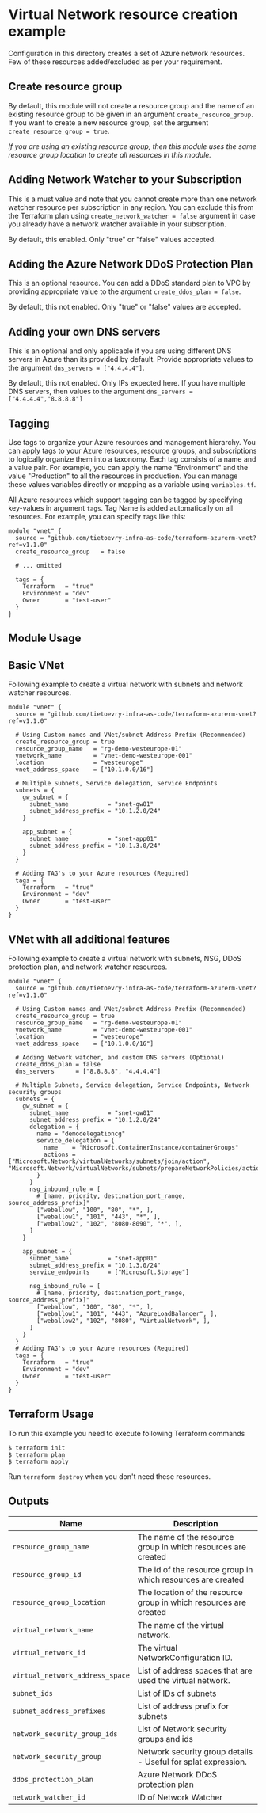 # Virtual Network resource creation example

Configuration in this directory creates a set of Azure network resources. Few of these resources added/excluded as per your requirement.

## Create resource group

By default, this module will not create a resource group and the name of an existing resource group to be given in an argument `create_resource_group`. If you want to create a new resource group, set the argument `create_resource_group = true`.

*If you are using an existing resource group, then this module uses the same resource group location to create all resources in this module.*

## Adding Network Watcher to your Subscription

This is a must value and note that you cannot create more than one network watcher resource per subscription in any region. You can exclude this from the Terraform plan using `create_network_watcher = false` argument in case you already have a network watcher available in your subscription.

By default, this enabled. Only "true" or "false" values accepted.

## Adding the Azure Network DDoS Protection Plan

This is an optional resource.  You can add a DDoS standard plan to VPC by providing appropriate value to the argument `create_ddos_plan = false`.  

By default, this not enabled. Only "true" or "false" values are accepted.

## Adding your own DNS servers

This is an optional and only applicable if you are using different DNS servers in Azure than its provided by default. Provide appropriate values to the argument `dns_servers = ["4.4.4.4"]`.

By default, this not enabled. Only IPs expected here. If you have multiple DNS servers, then values to the argument `dns_servers = ["4.4.4.4","8.8.8.8"]`

## Tagging

Use tags to organize your Azure resources and management hierarchy. You can apply tags to your Azure resources, resource groups, and subscriptions to logically organize them into a taxonomy. Each tag consists of a name and a value pair. For example, you can apply the name "Environment" and the value "Production" to all the resources in production. You can manage these values variables directly or mapping as a variable using `variables.tf`.

All Azure resources which support tagging can be tagged by specifying key-values in argument `tags`. Tag Name is added automatically on all resources. For example, you can specify `tags` like this:

```
module "vnet" {
  source = "github.com/tietoevry-infra-as-code/terraform-azurerm-vnet?ref=v1.1.0"
  create_resource_group   = false

  # ... omitted

  tags = {
    Terraform   = "true"
    Environment = "dev"
    Owner       = "test-user"
  }
}  
```

## Module Usage

## Basic VNet

Following example to create a virtual network with subnets and network watcher resources.

```
module "vnet" {
  source = "github.com/tietoevry-infra-as-code/terraform-azurerm-vnet?ref=v1.1.0"

  # Using Custom names and VNet/subnet Address Prefix (Recommended)
  create_resource_group = true
  resource_group_name   = "rg-demo-westeurope-01"
  vnetwork_name         = "vnet-demo-westeurope-001"
  location              = "westeurope"
  vnet_address_space    = ["10.1.0.0/16"]

  # Multiple Subnets, Service delegation, Service Endpoints 
  subnets = {
    gw_subnet = {
      subnet_name           = "snet-gw01"
      subnet_address_prefix = "10.1.2.0/24"
    }

    app_subnet = {
      subnet_name           = "snet-app01"
      subnet_address_prefix = "10.1.3.0/24"
    }
  }

  # Adding TAG's to your Azure resources (Required)
  tags = {
    Terraform   = "true"
    Environment = "dev"
    Owner       = "test-user"
  }
}
```

## VNet with all additional features

Following example to create a virtual network with subnets, NSG, DDoS protection plan, and network watcher resources.


```
module "vnet" {
  source = "github.com/tietoevry-infra-as-code/terraform-azurerm-vnet?ref=v1.1.0"

  # Using Custom names and VNet/subnet Address Prefix (Recommended)
  create_resource_group = true
  resource_group_name   = "rg-demo-westeurope-01"
  vnetwork_name         = "vnet-demo-westeurope-001"
  location              = "westeurope"
  vnet_address_space    = ["10.1.0.0/16"]

  # Adding Network watcher, and custom DNS servers (Optional)
  create_ddos_plan = false
  dns_servers      = ["8.8.8.8", "4.4.4.4"]

  # Multiple Subnets, Service delegation, Service Endpoints, Network security groups
  subnets = {
    gw_subnet = {
      subnet_name           = "snet-gw01"
      subnet_address_prefix = "10.1.2.0/24"
      delegation = {
        name = "demodelegationcg"
        service_delegation = {
          name    = "Microsoft.ContainerInstance/containerGroups"
          actions = ["Microsoft.Network/virtualNetworks/subnets/join/action", "Microsoft.Network/virtualNetworks/subnets/prepareNetworkPolicies/action"]
        }
      }
      nsg_inbound_rule = [
        # [name, priority, destination_port_range, source_address_prefix]"
        ["weballow", "100", "80", "*", ],
        ["weballow1", "101", "443", "*", ],
        ["weballow2", "102", "8080-8090", "*", ],
      ]
    }

    app_subnet = {
      subnet_name           = "snet-app01"
      subnet_address_prefix = "10.1.3.0/24"
      service_endpoints     = ["Microsoft.Storage"]

      nsg_inbound_rule = [
        # [name, priority, destination_port_range, source_address_prefix]"
        ["weballow", "100", "80", "*", ],
        ["weballow1", "101", "443", "AzureLoadBalancer", ],
        ["weballow2", "102", "8080", "VirtualNetwork", ],
      ]
    }
  }
  # Adding TAG's to your Azure resources (Required)
  tags = {
    Terraform   = "true"
    Environment = "dev"
    Owner       = "test-user"
  }
}
```

## Terraform Usage

To run this example you need to execute following Terraform commands

```
$ terraform init
$ terraform plan
$ terraform apply
```

Run `terraform destroy` when you don't need these resources.

## Outputs

Name | Description
---- | -----------
`resource_group_name` | The name of the resource group in which resources are created
`resource_group_id` | The id of the resource group in which resources are created
`resource_group_location`| The location of the resource group in which resources are created
`virtual_network_name` | The name of the virtual network.
`virtual_network_id` |The virtual NetworkConfiguration ID.
`virtual_network_address_space` | List of address spaces that are used the virtual network.
`subnet_ids` | List of IDs of subnets
`subnet_address_prefixes` | List of address prefix for  subnets
`network_security_group_ids`|List of Network security groups and ids
`network_security_group`|Network security group details - Useful for splat expression.
`ddos_protection_plan` | Azure Network DDoS protection plan
`network_watcher_id` | ID of Network Watcher
